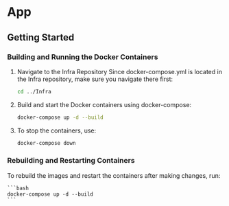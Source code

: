  # App

## Getting Started

### Building and Running the Docker Containers

1. Navigate to the Infra Repository
   Since docker-compose.yml is located in the Infra repository, make sure you navigate there first:

    ```bash
    cd ../Infra
    ```

2. Build and start the Docker containers using docker-compose:
   
    ```bash
    docker-compose up -d --build
    ```

3. To stop the containers, use:

    ```bash
    docker-compose down
    ```

### Rebuilding and Restarting Containers

To rebuild the images and restart the containers after making changes, run:

    ```bash
    docker-compose up -d --build
    ```